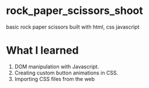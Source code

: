 # rock_paper_scissors_shoot
 basic rock paper scissors built with html, css javascript
 
 # What I learned
1. DOM manipulation with Javascript.
2. Creating custom button animations in CSS.
3. Importing CSS files from the web
